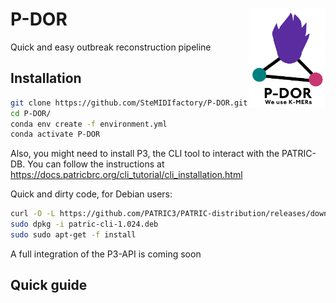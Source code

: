 # P-DOR <img src='pdor1.png' align="right" height="159" />
Quick and easy outbreak reconstruction pipeline

## Installation

```bash
git clone https://github.com/SteMIDIfactory/P-DOR.git
cd P-DOR/
conda env create -f environment.yml
conda activate P-DOR
```
Also, you might need to install P3, the CLI tool to interact with the PATRIC-DB.
You can follow the instructions at https://docs.patricbrc.org/cli_tutorial/cli_installation.html

Quick and dirty code, for Debian users:
```bash
curl -O -L https://github.com/PATRIC3/PATRIC-distribution/releases/download/1.024/patric-cli-1.024.deb
sudo dpkg -i patric-cli-1.024.deb
sudo sudo apt-get -f install
```
A full integration of the P3-API is coming soon

## Quick guide

